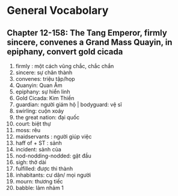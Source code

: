# General Vocabolary

## Chapter 12-158: The Tang Emperor, firmly sincere, convenes a Grand Mass Quayin, in epiphany, convert gold cicada
1. firmly : một cách vũng chắc, chắc chắn
2. sincere: sự chân thành
3. convenes: triệu tập/họp
4. Quanyin: Quan Âm
5. epiphany: sự hiển linh
6. Gold Cicada: Kim Thiền
7. guardian: người giám hộ | bodyguard: vệ sĩ
8. swirling: cuộn xoáy
9. the great nation: đại quốc
10. court: biệt thự
11. moss: rêu
12. maidservants : người giúp việc
13. haff of + ST : sảnh
14. incident: sảnh của
15. nod-nodding-nodded: gật đầu
16. sigh: thở dài
17. fulfilled: được thi thành
18. inhabitants: cư dân/ mọi người
19. mourn: thương tiếc
20. babble: lảm nhảm
1 


